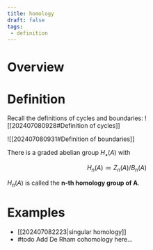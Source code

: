 ```yaml
---
title: homology
draft: false
tags:
 - definition
---
```

# Overview 

# Definition
Recall the definitions of cycles and boundaries:
![[202407080928#Definition of cycles]]

![[202407080931#Definition of boundaries]]

There is a graded abelian group $H_\bullet(A)$ with 

$$H_n(A) \coloneqq Z_n(A) \bigg/ B_n(A)$$

$H_n(A)$ is called the **n-th homology group of A**. 

# Examples
- [[202407082223|singular homology]] 
- #todo Add De Rham cohomology here...